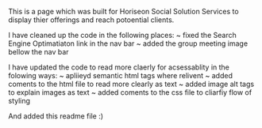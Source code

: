 
This is a page which was built for Horiseon Social Solution Services to display thier offerings and reach potoential clients.

I have cleaned up the code in the following places:
    ~ fixed the Search Engine Optimatiaton link in the nav bar
    ~ added the group meeting image bellow the nav bar

I have updated the code to read more claerly for acsessablity in the folowing ways:
    ~ apliieyd semantic html tags where relivent
    ~ added coments to the html file to read more clearly as text
    ~ added image alt tags to explain images as text 
    ~ added coments to the css file to cliarfiy flow of styling 

And added this readme file :) 